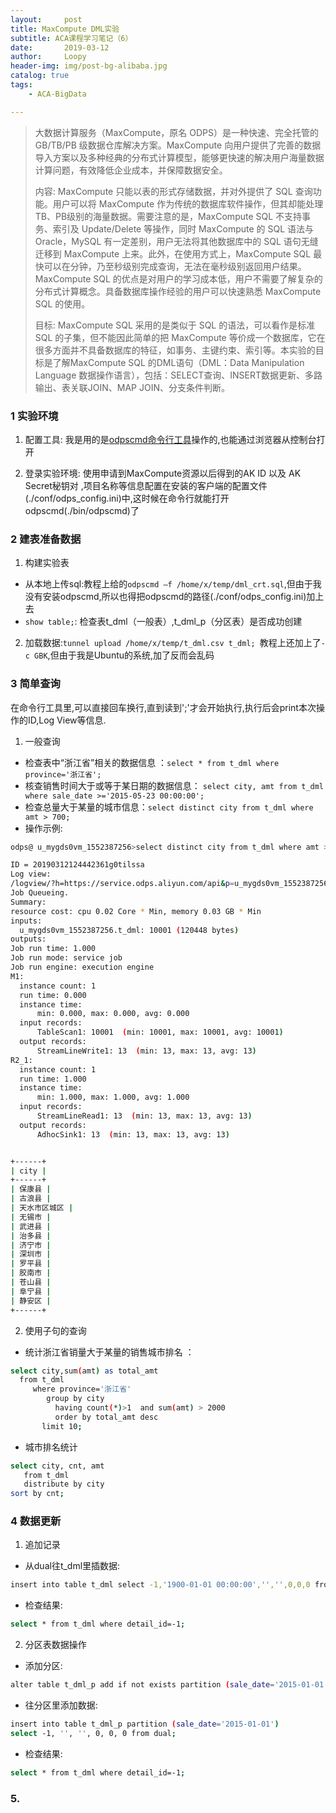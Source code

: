 ```yaml
---
layout:     post
title: MaxCompute DML实验
subtitle: ACA课程学习笔记（6）
date:       2019-03-12
author:     Loopy
header-img: img/post-bg-alibaba.jpg
catalog: true
tags:
    - ACA-BigData

---
```


> 大数据计算服务（MaxCompute，原名 ODPS）是一种快速、完全托管的 GB/TB/PB 级数据仓库解决方案。MaxCompute 向用户提供了完善的数据导入方案以及多种经典的分布式计算模型，能够更快速的解决用户海量数据计算问题，有效降低企业成本，并保障数据安全。
>
> 内容: MaxCompute 只能以表的形式存储数据，并对外提供了 SQL 查询功能。用户可以将 MaxCompute 作为传统的数据库软件操作，但其却能处理TB、PB级别的海量数据。需要注意的是，MaxCompute SQL 不支持事务、索引及 Update/Delete 等操作，同时 MaxCompute 的 SQL 语法与 Oracle，MySQL 有一定差别，用户无法将其他数据库中的 SQL 语句无缝迁移到 MaxCompute 上来。此外，在使用方式上，MaxCompute SQL 最快可以在分钟，乃至秒级别完成查询，无法在毫秒级别返回用户结果。MaxCompute SQL 的优点是对用户的学习成本低，用户不需要了解复杂的分布式计算概念。具备数据库操作经验的用户可以快速熟悉 MaxCompute SQL 的使用。
>
>目标: MaxCompute SQL 采用的是类似于 SQL 的语法，可以看作是标准 SQL 的子集，但不能因此简单的把 MaxCompute 等价成一个数据库，它在很多方面并不具备数据库的特征，如事务、主键约束、索引等。本实验的目标是了解MaxCompute SQL 的DML语句（DML：Data Manipulation Language 数据操作语言），包括：SELECT查询、INSERT数据更新、多路输出、表关联JOIN、MAP JOIN、分支条件判断。

### 1 实验环境

1. 配置工具: 我是用的是[odpscmd命令行工具](http://repo.aliyun.com/odpscmd/?spm=a2c4g.11186623.2.17.2f9c5c23rsSTEm)操作的,也能通过浏览器从控制台打开

2. 登录实验环境: 使用申请到MaxCompute资源以后得到的AK ID 以及 AK Secret秘钥对 ,项目名称等信息配置在安装的客户端的配置文件(./conf/odps_config.ini)中,这时候在命令行就能打开odpscmd(./bin/odpscmd)了

### 2 建表准备数据

1. 构建实验表
  - 从本地上传sql:教程上给的```odpscmd –f /home/x/temp/dml_crt.sql```,但由于我没有安装odpscmd,所以也得把odpscmd的路径(./conf/odps_config.ini)加上去
  - ```show table;```: 检查表t_dml（一般表）,t_dml_p（分区表）是否成功创建

2. 加载数据:```tunnel upload /home/x/temp/t_dml.csv t_dml; ```教程上还加上了```-c GBK```,但由于我是Ubuntu的系统,加了反而会乱码

### 3 简单查询

在命令行工具里,可以直接回车换行,直到读到';'才会开始执行,执行后会print本次操作的ID,Log View等信息.

1. 一般查询
  - 检查表中“浙江省”相关的数据信息 ：```select * from t_dml where province='浙江省';```
  - 核查销售时间大于或等于某日期的数据信息： ```select city, amt from t_dml where sale_date >='2015-05-23 00:00:00';```
  - 检查总量大于某量的城市信息：```select distinct city from t_dml where amt > 700;```
  - 操作示例:


  ``` sh
  odps@ u_mygds0vm_1552387256>select distinct city from t_dml where amt > 800;

  ID = 20190312124442361g0tilssa
  Log view:
  /logview/?h=https://service.odps.aliyun.com/api&p=u_mygds0vm_1552387256&i=20190312124442361g0tilssa&token=SDRkOE1aWTBscGw0VkRRUUx5cWZDbUdUL2c4PSxPRFBTX09CTzpwNF8yMDA2Mzc1NTIzODcyNTU4NzMsMTU1Mjk5OTQ4Myx7IlN0YXRlbWVudCI6W3siQWN0aW9uIjpbIm9kcHM6UmVhZCJdLCJFZmZlY3QiOiJBbGxvdyIsIlJlc291cmNlIjpbImFjczpvZHBzOio6cHJvamVjdHMvdV9teWdkczB2bV8xNTUyMzg3MjU2L2luc3RhbmNlcy8yMDE5MDMxMjEyNDQ0MjM2MWcwdGlsc3NhIl19XSwiVmVyc2lvbiI6IjEifQ==
  Job Queueing.
  Summary:
  resource cost: cpu 0.02 Core * Min, memory 0.03 GB * Min
  inputs:
  	u_mygds0vm_1552387256.t_dml: 10001 (120448 bytes)
  outputs:
  Job run time: 1.000
  Job run mode: service job
  Job run engine: execution engine
  M1:
  	instance count: 1
  	run time: 0.000
  	instance time:
  		min: 0.000, max: 0.000, avg: 0.000
  	input records:
  		TableScan1: 10001  (min: 10001, max: 10001, avg: 10001)
  	output records:
  		StreamLineWrite1: 13  (min: 13, max: 13, avg: 13)
  R2_1:
  	instance count: 1
  	run time: 1.000
  	instance time:
  		min: 1.000, max: 1.000, avg: 1.000
  	input records:
  		StreamLineRead1: 13  (min: 13, max: 13, avg: 13)
  	output records:
  		AdhocSink1: 13  (min: 13, max: 13, avg: 13)


  +------+
  | city |
  +------+
  | 保康县 |
  | 古浪县 |
  | 天水市区城区 |
  | 无锡市 |
  | 武进县 |
  | 治多县 |
  | 济宁市 |
  | 深圳市 |
  | 罗平县 |
  | 胶南市 |
  | 苍山县 |
  | 阜宁县 |
  | 静安区 |
  +------+
```

2. 使用子句的查询
  - 统计浙江省销量大于某量的销售城市排名 ：
  ``` sh
  select city,sum(amt) as total_amt
    from t_dml
       where province='浙江省'
          group by city
            having count(*)>1  and sum(amt) > 2000
            order by total_amt desc
         limit 10;   
```
  - 城市排名统计
  ``` sh
  select city, cnt, amt
     from t_dml
     distribute by city
  sort by cnt;
```

### 4 数据更新
1. 追加记录
  - 从dual往t_dml里插数据:
  ``` sh
  insert into table t_dml select -1,'1900-01-01 00:00:00','','',0,0,0 from dual;
  ```
  - 检查结果:
  ``` sh
  select * from t_dml where detail_id=-1;
  ```

2. 分区表数据操作
  - 添加分区:
  ``` sh
  alter table t_dml_p add if not exists partition (sale_date='2015-01-01');
  ```
  - 往分区里添加数据:
  ```sh
  insert into table t_dml_p partition (sale_date='2015-01-01')
  select -1, '', '', 0, 0, 0 from dual;
  ```
  - 检查结果:
  ```sh
  select * from t_dml where detail_id=-1;
  ```

### 5.
